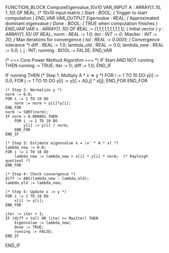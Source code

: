 FUNCTION_BLOCK ComputeEigenvalue_10x10
VAR_INPUT
    A : ARRAY[1..10, 1..10] OF REAL; (* 10x10 input matrix *)
    Start : BOOL;                   (* Trigger to start computation *)
END_VAR
VAR_OUTPUT
    Eigenvalue : REAL;             (* Approximated dominant eigenvalue *)
    Done : BOOL;                   (* TRUE when computation finishes *)
END_VAR
VAR
    x : ARRAY[1..10] OF REAL := [1,1,1,1,1,1,1,1,1,1];  (* Initial vector *)
    y : ARRAY[1..10] OF REAL;
    norm : REAL := 1.0;
    iter : INT := 0;
    MaxIter : INT := 20;           (* Max iterations for convergence *)
    tol : REAL := 0.0001;          (* Convergence tolerance *)
    diff : REAL := 1.0;
    lambda_old : REAL := 0.0;
    lambda_new : REAL := 0.0;
    i, j : INT;
    running : BOOL := FALSE;
END_VAR

(* === Core Power Method Algorithm === *)
IF Start AND NOT running THEN
    running := TRUE;
    iter := 0;
    diff := 1.0;
END_IF

IF running THEN
    (* Step 1: Multiply A * x => y *)
    FOR i := 1 TO 10 DO
        y[i] := 0.0;
        FOR j := 1 TO 10 DO
            y[i] := y[i] + A[i,j] * x[j];
        END_FOR
    END_FOR

    (* Step 2: Normalize y *)
    norm := 0.0;
    FOR i := 1 TO 10 DO
        norm := norm + y[i]*y[i];
    END_FOR
    norm := SQRT(norm);
    IF norm > 0.000001 THEN
        FOR i := 1 TO 10 DO
            y[i] := y[i] / norm;
        END_FOR
    END_IF

    (* Step 3: Estimate eigenvalue λ = (x' * A * x) *)
    lambda_new := 0.0;
    FOR i := 1 TO 10 DO
        lambda_new := lambda_new + x[i] * y[i] * norm;  (* Rayleigh quotient *)
    END_FOR

    (* Step 4: Check convergence *)
    diff := ABS(lambda_new - lambda_old);
    lambda_old := lambda_new;

    (* Step 5: Update x := y *)
    FOR i := 1 TO 10 DO
        x[i] := y[i];
    END_FOR

    iter := iter + 1;
    IF (diff < tol) OR (iter >= MaxIter) THEN
        Eigenvalue := lambda_new;
        Done := TRUE;
        running := FALSE;
    END_IF
END_IF

